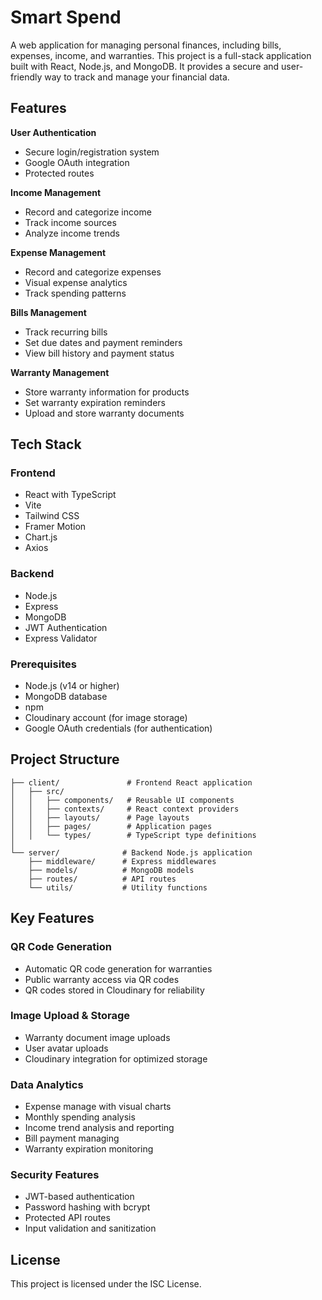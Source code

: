 # Smart Spend

A web application for managing personal finances, including bills, expenses, income, and warranties. This project is a full-stack application built with React, Node.js, and MongoDB. It provides a secure and user-friendly way to track and manage your financial data.

## Features

**User Authentication**

  - Secure login/registration system
  - Google OAuth integration
  - Protected routes

**Income Management**

  - Record and categorize income
  - Track income sources
  - Analyze income trends

**Expense Management**

  - Record and categorize expenses
  - Visual expense analytics
  - Track spending patterns

**Bills Management**

  - Track recurring bills
  - Set due dates and payment reminders
  - View bill history and payment status

**Warranty Management**

  - Store warranty information for products
  - Set warranty expiration reminders
  - Upload and store warranty documents

## Tech Stack

### Frontend

- React with TypeScript
- Vite
- Tailwind CSS
- Framer Motion
- Chart.js
- Axios

### Backend

- Node.js
- Express
- MongoDB
- JWT Authentication
- Express Validator

### Prerequisites

- Node.js (v14 or higher)
- MongoDB database
- npm
- Cloudinary account (for image storage)
- Google OAuth credentials (for authentication)

## Project Structure

```
├── client/               # Frontend React application
│   ├── src/
│   │   ├── components/   # Reusable UI components
│   │   ├── contexts/     # React context providers
│   │   ├── layouts/      # Page layouts
│   │   ├── pages/        # Application pages
│   │   └── types/        # TypeScript type definitions
│
└── server/              # Backend Node.js application
    ├── middleware/      # Express middlewares
    ├── models/          # MongoDB models
    ├── routes/          # API routes
    └── utils/           # Utility functions
```

## Key Features

### QR Code Generation

- Automatic QR code generation for warranties
- Public warranty access via QR codes
- QR codes stored in Cloudinary for reliability

### Image Upload & Storage

- Warranty document image uploads
- User avatar uploads
- Cloudinary integration for optimized storage

### Data Analytics

- Expense manage with visual charts
- Monthly spending analysis
- Income trend analysis and reporting
- Bill payment managing
- Warranty expiration monitoring

### Security Features

- JWT-based authentication
- Password hashing with bcrypt
- Protected API routes
- Input validation and sanitization

## License

This project is licensed under the ISC License.
